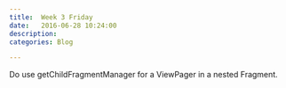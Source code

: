 ```yaml
---
title:  Week 3 Friday
date:   2016-06-28 10:24:00
description: 
categories: Blog

---
```

Do use getChildFragmentManager for a ViewPager in a nested Fragment.